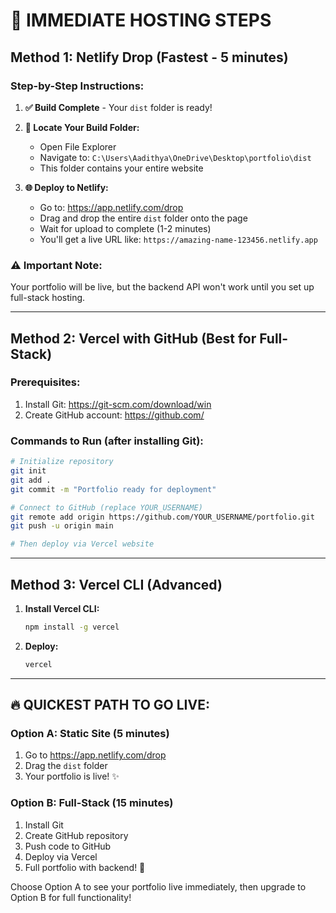 # 🎯 IMMEDIATE HOSTING STEPS

## Method 1: Netlify Drop (Fastest - 5 minutes)

### Step-by-Step Instructions:

1. **✅ Build Complete** - Your `dist` folder is ready!

2. **📂 Locate Your Build Folder:**
   - Open File Explorer
   - Navigate to: `C:\Users\Aadithya\OneDrive\Desktop\portfolio\dist`
   - This folder contains your entire website

3. **🌐 Deploy to Netlify:**
   - Go to: https://app.netlify.com/drop
   - Drag and drop the entire `dist` folder onto the page
   - Wait for upload to complete (1-2 minutes)
   - You'll get a live URL like: `https://amazing-name-123456.netlify.app`

### ⚠️ Important Note:
Your portfolio will be live, but the backend API won't work until you set up full-stack hosting.

---

## Method 2: Vercel with GitHub (Best for Full-Stack)

### Prerequisites:
1. Install Git: https://git-scm.com/download/win
2. Create GitHub account: https://github.com/

### Commands to Run (after installing Git):
```bash
# Initialize repository
git init
git add .
git commit -m "Portfolio ready for deployment"

# Connect to GitHub (replace YOUR_USERNAME)
git remote add origin https://github.com/YOUR_USERNAME/portfolio.git
git push -u origin main

# Then deploy via Vercel website
```

---

## Method 3: Vercel CLI (Advanced)

1. **Install Vercel CLI:**
   ```bash
   npm install -g vercel
   ```

2. **Deploy:**
   ```bash
   vercel
   ```

---

## 🔥 QUICKEST PATH TO GO LIVE:

### Option A: Static Site (5 minutes)
1. Go to https://app.netlify.com/drop
2. Drag the `dist` folder
3. Your portfolio is live! ✨

### Option B: Full-Stack (15 minutes)
1. Install Git
2. Create GitHub repository
3. Push code to GitHub
4. Deploy via Vercel
5. Full portfolio with backend! 🚀

Choose Option A to see your portfolio live immediately, then upgrade to Option B for full functionality!
